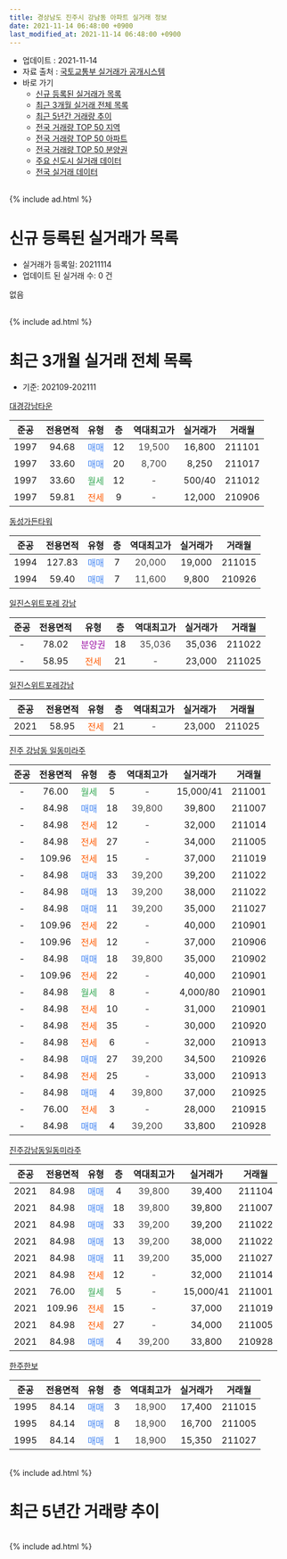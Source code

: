 ```yaml
---
title: 경상남도 진주시 강남동 아파트 실거래 정보
date: 2021-11-14 06:48:00 +0900
last_modified_at: 2021-11-14 06:48:00 +0900
---
```


* 업데이트 : 2021-11-14
* 자료 출처 : [국토교통부 실거래가 공개시스템](http://rt.molit.go.kr)
* 바로 가기
    * [신규 등록된 실거래가 목록](#신규-등록된-실거래가-목록)
    * [최근 3개월 실거래 전체 목록](#최근-3개월-실거래-전체-목록)
    * [최근 5년간 거래량 추이](#최근-5년간-거래량-추이)
    * [전국 거래량 TOP 50 지역](https://inasie.github.io/apt-trade-info/최근-3개월-전국에서-가장-거래가-많이-발생한-지역)
    * [전국 거래량 TOP 50 아파트](https://inasie.github.io/apt-trade-info/최근-3개월-전국에서-가장-거래가-많이-발생한-아파트)
    * [전국 거래량 TOP 50 분양권](https://inasie.github.io/apt-trade-info/최근-3개월-전국에서-가장-거래가-많이-발생한-분양권)
    * [주요 신도시 실거래 데이터](https://inasie.github.io/apt-trade-info/주요-신도시)
    * [전국 실거래 데이터](https://inasie.github.io/apt-trade-info/전국)
<br>
{% include ad.html %}
<br>

# 신규 등록된 실거래가 목록
* 실거래가 등록일: 20211114
* 업데이트 된 실거래 수: 0 건

없음

<br>
{% include ad.html %}
<br>

# 최근 3개월 실거래 전체 목록
* 기준: 202109-202111


[대경강남타운](https://search.naver.com/search.naver?query=%EA%B2%BD%EC%83%81%EB%82%A8%EB%8F%84+%EC%A7%84%EC%A3%BC%EC%8B%9C+%EA%B0%95%EB%82%A8%EB%8F%99+%EB%8C%80%EA%B2%BD%EA%B0%95%EB%82%A8%ED%83%80%EC%9A%B4)

|준공|전용면적|유형|층|역대최고가|실거래가|거래월|
|:---:|:---:|:---:|:---:|:---:|:---:|:---:|
|1997|94.68|<span style="color:#4285f3">매매</span>|12|<span style="color:#444444">19,500</span>|16,800|211101|
|1997|33.60|<span style="color:#4285f3">매매</span>|20|<span style="color:#444444">8,700</span>|8,250|211017|
|1997|33.60|<span style="color:#34a853">월세</span>|12|<span style="color:#444444">-</span>|500/40|211012|
|1997|59.81|<span style="color:#ff5a00">전세</span>|9|<span style="color:#444444">-</span>|12,000|210906|

[동성가든타워](https://search.naver.com/search.naver?query=%EA%B2%BD%EC%83%81%EB%82%A8%EB%8F%84+%EC%A7%84%EC%A3%BC%EC%8B%9C+%EA%B0%95%EB%82%A8%EB%8F%99+%EB%8F%99%EC%84%B1%EA%B0%80%EB%93%A0%ED%83%80%EC%9B%8C)

|준공|전용면적|유형|층|역대최고가|실거래가|거래월|
|:---:|:---:|:---:|:---:|:---:|:---:|:---:|
|1994|127.83|<span style="color:#4285f3">매매</span>|7|<span style="color:#444444">20,000</span>|19,000|211015|
|1994|59.40|<span style="color:#4285f3">매매</span>|7|<span style="color:#444444">11,600</span>|9,800|210926|

[일진스위트포레 강남](https://search.naver.com/search.naver?query=%EA%B2%BD%EC%83%81%EB%82%A8%EB%8F%84+%EC%A7%84%EC%A3%BC%EC%8B%9C+%EA%B0%95%EB%82%A8%EB%8F%99+%EC%9D%BC%EC%A7%84%EC%8A%A4%EC%9C%84%ED%8A%B8%ED%8F%AC%EB%A0%88+%EA%B0%95%EB%82%A8)

|준공|전용면적|유형|층|역대최고가|실거래가|거래월|
|:---:|:---:|:---:|:---:|:---:|:---:|:---:|
|-|78.02|<span style="color:#9C11A5">분양권</span>|18|<span style="color:#444444">35,036</span>|35,036|211022|
|-|58.95|<span style="color:#ff5a00">전세</span>|21|<span style="color:#444444">-</span>|23,000|211025|

[일진스위트포레강남](https://search.naver.com/search.naver?query=%EA%B2%BD%EC%83%81%EB%82%A8%EB%8F%84+%EC%A7%84%EC%A3%BC%EC%8B%9C+%EA%B0%95%EB%82%A8%EB%8F%99+%EC%9D%BC%EC%A7%84%EC%8A%A4%EC%9C%84%ED%8A%B8%ED%8F%AC%EB%A0%88%EA%B0%95%EB%82%A8)

|준공|전용면적|유형|층|역대최고가|실거래가|거래월|
|:---:|:---:|:---:|:---:|:---:|:---:|:---:|
|2021|58.95|<span style="color:#ff5a00">전세</span>|21|<span style="color:#444444">-</span>|23,000|211025|

[진주 강남동 일동미라주](https://search.naver.com/search.naver?query=%EA%B2%BD%EC%83%81%EB%82%A8%EB%8F%84+%EC%A7%84%EC%A3%BC%EC%8B%9C+%EA%B0%95%EB%82%A8%EB%8F%99+%EC%A7%84%EC%A3%BC+%EA%B0%95%EB%82%A8%EB%8F%99+%EC%9D%BC%EB%8F%99%EB%AF%B8%EB%9D%BC%EC%A3%BC)

|준공|전용면적|유형|층|역대최고가|실거래가|거래월|
|:---:|:---:|:---:|:---:|:---:|:---:|:---:|
|-|76.00|<span style="color:#34a853">월세</span>|5|<span style="color:#444444">-</span>|15,000/41|211001|
|-|84.98|<span style="color:#4285f3">매매</span>|18|<span style="color:#444444">39,800</span>|39,800|211007|
|-|84.98|<span style="color:#ff5a00">전세</span>|12|<span style="color:#444444">-</span>|32,000|211014|
|-|84.98|<span style="color:#ff5a00">전세</span>|27|<span style="color:#444444">-</span>|34,000|211005|
|-|109.96|<span style="color:#ff5a00">전세</span>|15|<span style="color:#444444">-</span>|37,000|211019|
|-|84.98|<span style="color:#4285f3">매매</span>|33|<span style="color:#444444">39,200</span>|39,200|211022|
|-|84.98|<span style="color:#4285f3">매매</span>|13|<span style="color:#444444">39,200</span>|38,000|211022|
|-|84.98|<span style="color:#4285f3">매매</span>|11|<span style="color:#444444">39,200</span>|35,000|211027|
|-|109.96|<span style="color:#ff5a00">전세</span>|22|<span style="color:#444444">-</span>|40,000|210901|
|-|109.96|<span style="color:#ff5a00">전세</span>|12|<span style="color:#444444">-</span>|37,000|210906|
|-|84.98|<span style="color:#4285f3">매매</span>|18|<span style="color:#444444">39,800</span>|35,000|210902|
|-|109.96|<span style="color:#ff5a00">전세</span>|22|<span style="color:#444444">-</span>|40,000|210901|
|-|84.98|<span style="color:#34a853">월세</span>|8|<span style="color:#444444">-</span>|4,000/80|210901|
|-|84.98|<span style="color:#ff5a00">전세</span>|10|<span style="color:#444444">-</span>|31,000|210901|
|-|84.98|<span style="color:#ff5a00">전세</span>|35|<span style="color:#444444">-</span>|30,000|210920|
|-|84.98|<span style="color:#ff5a00">전세</span>|6|<span style="color:#444444">-</span>|32,000|210913|
|-|84.98|<span style="color:#4285f3">매매</span>|27|<span style="color:#444444">39,200</span>|34,500|210926|
|-|84.98|<span style="color:#ff5a00">전세</span>|25|<span style="color:#444444">-</span>|33,000|210913|
|-|84.98|<span style="color:#4285f3">매매</span>|4|<span style="color:#444444">39,800</span>|37,000|210925|
|-|76.00|<span style="color:#ff5a00">전세</span>|3|<span style="color:#444444">-</span>|28,000|210915|
|-|84.98|<span style="color:#4285f3">매매</span>|4|<span style="color:#444444">39,200</span>|33,800|210928|

[진주강남동일동미라주](https://search.naver.com/search.naver?query=%EA%B2%BD%EC%83%81%EB%82%A8%EB%8F%84+%EC%A7%84%EC%A3%BC%EC%8B%9C+%EA%B0%95%EB%82%A8%EB%8F%99+%EC%A7%84%EC%A3%BC%EA%B0%95%EB%82%A8%EB%8F%99%EC%9D%BC%EB%8F%99%EB%AF%B8%EB%9D%BC%EC%A3%BC)

|준공|전용면적|유형|층|역대최고가|실거래가|거래월|
|:---:|:---:|:---:|:---:|:---:|:---:|:---:|
|2021|84.98|<span style="color:#4285f3">매매</span>|4|<span style="color:#444444">39,800</span>|39,400|211104|
|2021|84.98|<span style="color:#4285f3">매매</span>|18|<span style="color:#444444">39,800</span>|39,800|211007|
|2021|84.98|<span style="color:#4285f3">매매</span>|33|<span style="color:#444444">39,200</span>|39,200|211022|
|2021|84.98|<span style="color:#4285f3">매매</span>|13|<span style="color:#444444">39,200</span>|38,000|211022|
|2021|84.98|<span style="color:#4285f3">매매</span>|11|<span style="color:#444444">39,200</span>|35,000|211027|
|2021|84.98|<span style="color:#ff5a00">전세</span>|12|<span style="color:#444444">-</span>|32,000|211014|
|2021|76.00|<span style="color:#34a853">월세</span>|5|<span style="color:#444444">-</span>|15,000/41|211001|
|2021|109.96|<span style="color:#ff5a00">전세</span>|15|<span style="color:#444444">-</span>|37,000|211019|
|2021|84.98|<span style="color:#ff5a00">전세</span>|27|<span style="color:#444444">-</span>|34,000|211005|
|2021|84.98|<span style="color:#4285f3">매매</span>|4|<span style="color:#444444">39,200</span>|33,800|210928|

[한주한보](https://search.naver.com/search.naver?query=%EA%B2%BD%EC%83%81%EB%82%A8%EB%8F%84+%EC%A7%84%EC%A3%BC%EC%8B%9C+%EA%B0%95%EB%82%A8%EB%8F%99+%ED%95%9C%EC%A3%BC%ED%95%9C%EB%B3%B4)

|준공|전용면적|유형|층|역대최고가|실거래가|거래월|
|:---:|:---:|:---:|:---:|:---:|:---:|:---:|
|1995|84.14|<span style="color:#4285f3">매매</span>|3|<span style="color:#444444">18,900</span>|17,400|211015|
|1995|84.14|<span style="color:#4285f3">매매</span>|8|<span style="color:#444444">18,900</span>|16,700|211005|
|1995|84.14|<span style="color:#4285f3">매매</span>|1|<span style="color:#444444">18,900</span>|15,350|211027|


<br>
{% include ad.html %}
<br>

# 최근 5년간 거래량 추이


<div style="width:100%;">
    <canvas id="deal_progress" height="200"></canvas>
</div>

<script>
new Chart(document.getElementById("deal_progress"), {
    type: 'line',
    data: {
        labels: ['201611','201612','201701','201702','201703','201704','201705','201706','201707','201708','201709','201710','201711','201712','201801','201802','201803','201804','201805','201806','201807','201808','201809','201810','201811','201812','201901','201902','201903','201904','201905','201906','201907','201908','201909','201910','201911','201912','202001','202002','202003','202004','202005','202006','202007','202008','202009','202010','202011','202012','202101','202102','202103','202104','202105','202106','202107','202108','202109','202110','202111'],
        datasets: [{
            label: '매매',
            pointRadius: 1,
            data: [6, 3, 1, 4, 2, 1, 2, 3, 2, 1, 4, 2, 3, 2, 13, 16, 5, 4, 3, 2, 1, 6, 1, 1, 1, 3, 1, 4, 3, 9, 3, 3, 0, 4, 2, 0, 4, 2, 0, 8, 3, 2, 5, 28, 6, 7, 5, 5, 46, 75, 28, 24, 30, 74, 37, 45, 9, 10, 6, 14, 2],
            borderColor: "rgba(255, 201, 14, 1)",
            backgroundColor: "rgba(255, 201, 14, 0.5)",
            fill: false,
            lineTension: 0
        },{
            label: '전월세',
            pointRadius: 1,
            data: [2, 0, 2, 1, 2, 1, 2, 0, 1, 2, 1, 0, 1, 1, 0, 1, 0, 0, 0, 0, 0, 2, 1, 0, 3, 0, 0, 2, 0, 1, 3, 0, 1, 0, 0, 1, 0, 0, 3, 1, 0, 0, 3, 2, 1, 2, 1, 2, 2, 2, 4, 11, 13, 27, 21, 8, 11, 12, 10, 11, 0],
            borderColor: "rgba(0, 141, 185, 1)",
            backgroundColor: "rgba(0, 141, 185, 0.5)",
            fill: false,
            lineTension: 0
        }
        ]
    },
    options: {
        responsive: true,
        title: {
            display: false
        },
        tooltips: {
            mode: 'index',
            intersect: false
        },
        hover: {
            mode: 'nearest',
            intersect: true
        },
        scales: {
            xAxes: [{
                display: true,
                scaleLabel: {
                    display: true,
                    labelString: '년/월'
                }
            }],
            yAxes: [{
                display: true,
                ticks: {
                    suggestedMin: 0,
                },
                scaleLabel: {
                    display: true,
                    labelString: '실거래 수'
                }
            }]
        }
    }
});

</script>


<br>
{% include ad.html %}
<br>

